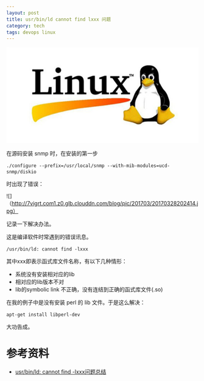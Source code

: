 ```yaml
---
layout: post
title: usr/bin/ld cannot find lxxx 问题
category: tech
tags: devops linux
---
```


![](/assets/img/linux.jpg)

在源码安装 snmp 时，在安装的第一步

    ./configure --prefix=/usr/local/snmp --with-mib-modules=ucd-snmp/diskio

时出现了错误：

![]（http://7vigrt.com1.z0.glb.clouddn.com/blog/pic/201703/20170328202414.jpg）

记录一下解决办法。

这是编译软件时常遇到的错误讯息。

    /usr/bin/ld: cannot find -lxxx 
    
其中xxx即表示函式库文件名称，有以下几种情形：

* 系统没有安装相对应的lib
* 相对应的lib版本不对
* lib的symbolic link 不正确，没有连结到正确的函式库文件(.so)

在我的例子中是没有安装 perl 的 lib 文件。于是这么解决：

    apt-get install libperl-dev
    
大功告成。    

# 参考资料

* [usr/bin/ld: cannot find -lxxx问题总结](http://eminzhang.blog.51cto.com/5292425/1285705)

